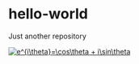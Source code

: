 # hello-world

Just another repository

<a href="https://www.codecogs.com/eqnedit.php?latex=e^{i\theta}=\cos\theta&space;&plus;&space;i\sin\theta" target="_blank"><img src="https://latex.codecogs.com/gif.latex?e^{i\theta}=\cos\theta&space;&plus;&space;i\sin\theta" title="e^{i\theta}=\cos\theta + i\sin\theta" /></a>
